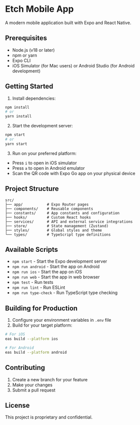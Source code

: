# Etch Mobile App

A modern mobile application built with Expo and React Native.

## Prerequisites

- Node.js (v18 or later)
- npm or yarn
- Expo CLI
- iOS Simulator (for Mac users) or Android Studio (for Android development)

## Getting Started

1. Install dependencies:
```bash
npm install
# or
yarn install
```

2. Start the development server:
```bash
npm start
# or
yarn start
```

3. Run on your preferred platform:
- Press `i` to open in iOS simulator
- Press `a` to open in Android emulator
- Scan the QR code with Expo Go app on your physical device

## Project Structure

```
src/
├── app/           # Expo Router pages
├── components/    # Reusable components
├── constants/     # App constants and configuration
├── hooks/         # Custom React hooks
├── services/      # API and external service integrations
├── store/         # State management (Zustand)
├── styles/        # Global styles and theme
└── types/         # TypeScript type definitions
```

## Available Scripts

- `npm start` - Start the Expo development server
- `npm run android` - Start the app on Android
- `npm run ios` - Start the app on iOS
- `npm run web` - Start the app in web browser
- `npm test` - Run tests
- `npm run lint` - Run ESLint
- `npm run type-check` - Run TypeScript type checking

## Building for Production

1. Configure your environment variables in `.env` file
2. Build for your target platform:
```bash
# For iOS
eas build --platform ios

# For Android
eas build --platform android
```

## Contributing

1. Create a new branch for your feature
2. Make your changes
3. Submit a pull request

## License

This project is proprietary and confidential. 
